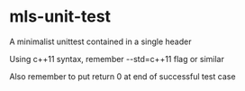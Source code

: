 mls-unit-test
=============

A minimalist unittest contained in a single header

Using c++11 syntax, remember --std=c++11 flag or similar

Also remember to put return 0 at end of successful test case